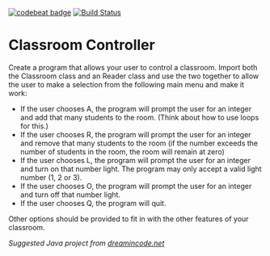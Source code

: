 [![codebeat badge](https://codebeat.co/badges/2c76e576-1805-479b-8b2a-8cfa373b0df8)](https://codebeat.co/projects/github-com-carlosfmeneses-classroomcontroller-master)
[![Build Status](https://travis-ci.org/CarlosFMeneses/ClassroomController.svg?branch=master)](https://travis-ci.org/CarlosFMeneses/ClassroomController)
# Classroom Controller
Create a program that allows your user to control a classroom. Import both the Classroom class and an Reader class and use the two together to allow the user to make a selection from the following main menu and make it work:
* If the user chooses A, the program will prompt the user for an integer and add that many students to the room. (Think about how to use loops for this.)
* If the user chooses R, the program will prompt the user for an integer and remove that many students to the room (if the number exceeds the number of students in the room, the room will remain at zero)
* If the user chooses L, the program will prompt the user for an integer and turn on that number light. The program may only accept a valid light number (1, 2 or 3).
* If the user chooses O, the program will prompt the user for an integer and turn off that number light.
* If the user chooses Q, the program will quit.

Other options should be provided to fit in with the other features of your classroom.

_Suggested Java project from [dreamincode.net](https://www.dreamincode.net/forums/topic/160458-simple-java-projects/ "Simple Java Projects")_
